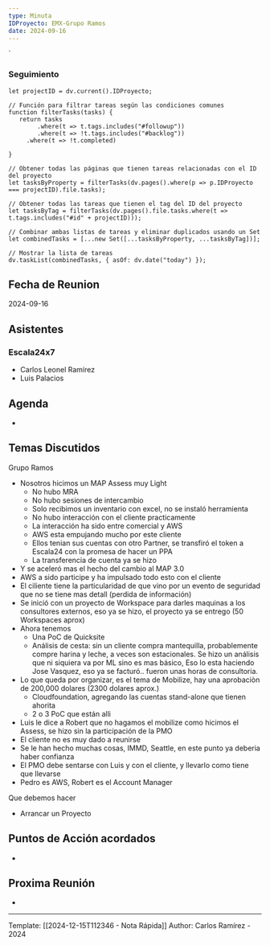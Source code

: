 ```yaml
---
type: Minuta
IDProyecto: EMX-Grupo Ramos
date: 2024-09-16
---
```

`

### Seguimiento

```dataviewjs
let projectID = dv.current().IDProyecto;

// Función para filtrar tareas según las condiciones comunes
function filterTasks(tasks) {
   return tasks
        .where(t => t.tags.includes("#followup"))
        .where(t => !t.tags.includes("#backlog"))
     .where(t => !t.completed)
        
}

// Obtener todas las páginas que tienen tareas relacionadas con el ID del proyecto
let tasksByProperty = filterTasks(dv.pages().where(p => p.IDProyecto === projectID).file.tasks);

// Obtener todas las tareas que tienen el tag del ID del proyecto
let tasksByTag = filterTasks(dv.pages().file.tasks.where(t => t.tags.includes("#id" + projectID)));

// Combinar ambas listas de tareas y eliminar duplicados usando un Set
let combinedTasks = [...new Set([...tasksByProperty, ...tasksByTag])];

// Mostrar la lista de tareas
dv.taskList(combinedTasks, { asOf: dv.date("today") });
 ```
## Fecha de Reunion
2024-09-16
## Asistentes

### Escala24x7
- Carlos Leonel Ramírez
-  Luis Palacios

## Agenda
* 
## Temas Discutidos

Grupo Ramos
- Nosotros hicimos un MAP Assess muy Light
	- No hubo MRA
	- No hubo sesiones de intercambio
	- Solo recibimos un inventario con excel, no se instaló herramienta
	- No hubo interacción con el cliente practicamente
	- La interacción ha sido entre comercial y AWS
	- AWS esta empujando mucho por este cliente
	- Ellos tenian sus cuentas con otro Partner, se transfiró el token a Escala24 con la promesa de hacer un PPA
	- La transferencia de cuenta ya se hizo
- Y se aceleró mas el hecho del cambio al MAP 3.0
- AWS a sido participe y ha impulsado todo esto con el cliente
- El ciliente tiene la particularidad de que vino por un evento de seguridad que no se tiene mas detall (perdida de información)
- Se inició con un proyecto de Workspace para darles maquinas a los consultores externos, eso ya se hizo, el proyecto ya se entrego (50 Workspaces aprox)
- Ahora tenemos
	- Una PoC de Quicksite
	- Análisis de cesta: sin un cliente compra mantequilla, probablemente compre harina y leche, a veces son estacionales. Se hizo un análisis que ni siquiera va por ML sino es mas básico, Eso lo esta haciendo Jose Vasquez, eso ya se facturó.. fueron unas horas de consultoria.
- Lo que queda por organizar, es el tema de Mobilize, hay una aprobaciòn de 200,000 dolares (2300 dolares aprox.)
	- Cloudfoundation, agregando las cuentas stand-alone que tienen ahorita
	- 2 o 3 PoC que están alli
- Luis le dice a Robert que no hagamos el mobilize como hicimos el Assess, se hizo sin la participación de la PMO
- El cliente no es muy dado a reunirse
- Se le han hecho muchas cosas, IMMD, Seattle, en este punto ya deberia haber confianza
- El PMO debe sentarse con Luis y con el cliente, y llevarlo como tiene que llevarse
- Pedro es AWS, Robert es el Account Manager

Que debemos hacer
- Arrancar un Proyecto


## Puntos de Acción acordados
- 

## Proxima Reunión
*   

---
Template: [[2024-12-15T112346 - Nota Rápida]]
Author: Carlos Ramírez - 2024
